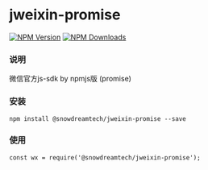 # jweixin-promise
[![NPM Version][npm-image]][npm-url]
[![NPM Downloads][downloads-image]][downloads-url]

### 说明
微信官方js-sdk by npmjs版 (promise)

### 安装
```
npm install @snowdreamtech/jweixin-promise --save
```

### 使用
```
const wx = require('@snowdreamtech/jweixin-promise');
```


[npm-image]: https://img.shields.io/npm/v/@snowdreamtech/jweixin-promise.svg
[npm-url]: https://www.npmjs.com/package/@snowdreamtech/jweixin-promise
[downloads-image]: https://img.shields.io/npm/dw/@snowdreamtech/jweixin-promise.svg
[downloads-url]: https://www.npmjs.com/package/@snowdreamtech/jweixin-promise